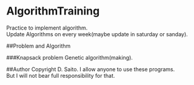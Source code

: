 # AlgorithmTraining
Practice to implement algorithm.  
Update Algorithms on every week(maybe update in saturday or sanday).  

##Problem and Algorithm

###Knapsack problem
Genetic algorithm(making).  

##Author
Copyright D. Saito.
I allow anyone to use these programs.  
But I will not bear full responsibility for that.
